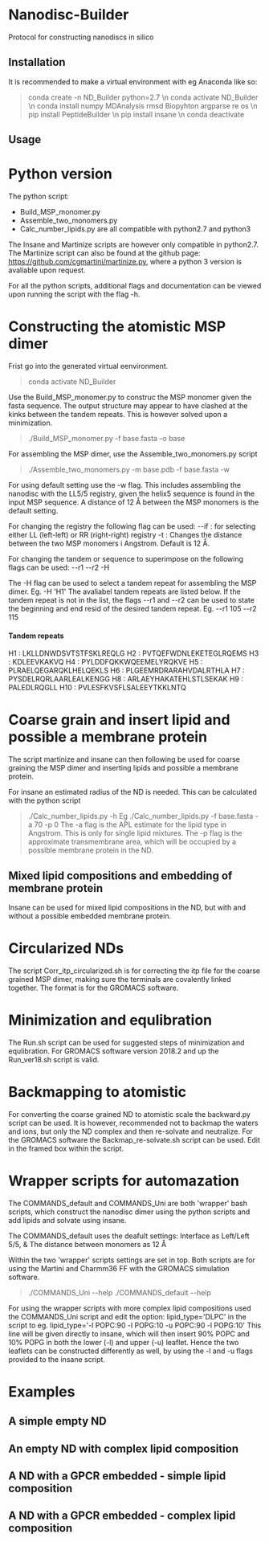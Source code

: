 # Nanodisc-Builder
Protocol for constructing nanodiscs in silico

## Installation 
It is recommended to make a virtual environment with eg Anaconda like so:

> conda create -n ND_Builder python=2.7
\n
> conda activate ND_Builder
\n
> conda install numpy MDAnalysis rmsd Biopyhton argparse re os
\n
> pip install PeptideBuilder 
\n
> pip install insane
\n
> conda deactivate

## Usage

# Python version
The python script:
- Build_MSP_monomer.py
- Assemble_two_monomers.py
- Calc_number_lipids.py
are all compatible with python2.7 and python3

The Insane and Martinize scripts are however only compatible in python2.7. 
The Martinize script can also be found at the github page: https://github.com/cgmartini/martinize.py, where a python 3 version is avaliable upon request. 

For all the python scripts, additional flags and documentation can be viewed upon running the script with the flag -h. 

# Constructing the atomistic MSP dimer 
Frist go into the generated virtual eenvironment. 
> conda activate ND_Builder

Use the Build_MSP_monomer.py to construc the MSP monomer given the fasta sequence.
The output structure may appear to have clashed at the kinks between the tandem repeats. This is however solved upon a minimization.  

> ./Build_MSP_monomer.py -f base.fasta -o base

For assembling the MSP dimer, use the Assemble_two_monomers.py script

> ./Assemble_two_monomers.py -m base.pdb -f base.fasta -w 

For using default setting use the -w flag. This includes assembling the nanodisc with the LL5/5 registry, given the helix5 sequence is found in the input MSP sequence.
A distance of 12 Å between the MSP monomers is the default setting. 

For changing the registry the following flag can be used:
--if : for selecting either LL (left-left) or RR (right-right) registry
-t   : Changes the distance between the two MSP monomers i Angstrom. Default is 12 Å. 

For changing the tandem or sequence to superimpose on the following flags can be used:
--r1 
--r2
-H

The -H flag can be used to select a tandem repeat for assembling the MSP dimer. 
Eg. -H 'H1'
The avaliabel tandem repeats are listed below.
If the tandem repeat is not in the list, the flags --r1 and --r2 can be used to state the beginning and end resid of the desired tandem repeat.
Eg. --r1 105 --r2 115

#### Tandem repeats
H1 : LKLLDNWDSVTSTFSKLREQLG
H2 : PVTQEFWDNLEKETEGLRQEMS
H3 : KDLEEVKAKVQ
H4 : PYLDDFQKKWQEEMELYRQKVE
H5 : PLRAELQEGARQKLHELQEKLS
H6 : PLGEEMRDRARAHVDALRTHLA
H7 : PYSDELRQRLAARLEALKENGG
H8 : ARLAEYHAKATEHLSTLSEKAK
H9 : PALEDLRQGLL
H10 : PVLESFKVSFLSALEEYTKKLNTQ


# Coarse grain and insert lipid and possible a membrane protein
The script martinize and insane can then following be used for coarse graining the MSP dimer and inserting lipids and possible a membrane protein. 

For insane an estimated radius of the ND is needed.
This can be calculated with the python script 
> ./Calc_number_lipids.py -h
Eg
> ./Calc_number_lipids.py -f base.fasta -a 70 -p 0
The -a flag is the APL estimate for the lipid type in Angstrom. This is only for single lipid mixtures.
The -p flag is the approximate transmembrane area, which will be occupied by a possible membrane protein in the ND.  

## Mixed lipid compositions and embedding of membrane protein 
Insane can be used for mixed lipid compositions in the ND, but with and without a possible embedded membrane protein. 

# Circularized NDs
The script Corr_itp_circularized.sh is for correcting the itp file for the coarse grained MSP dimer, making sure the terminals are covalently linked together. 
The format is for the GROMACS software. 

# Minimization and equlibration
The Run.sh script can be used for suggested steps of minimization and equlibration.
For GROMACS software version 2018.2 and up the Run_ver18.sh script is valid.  

# Backmapping to atomistic
For converting the coarse grained ND to atomistic scale the backward.py script can be used.
It is however, recommended not to backmap the waters and ions, but only the ND complex and then re-solvate and neutralize. 
For the GROMACS software the Backmap_re-solvate.sh script can be used. 
Edit in the framed box within the script.

# Wrapper scripts for automazation 
The COMMANDS_default and COMMANDS_Uni are both 'wrapper' bash scripts, which construct the nanodisc dimer using the python scripts and add lipids and solvate using insane. 

The COMMANDS_default uses the deafult settings:
Interface as Left/Left 5/5, &
The distance between monomers as 12 Å

Within the two 'wrapper' scripts settings are set in top. 
Both scripts are for using the Martini and Charmm36 FF with the GROMACS simulation software. 

> ./COMMANDS_Uni --help
> ./COMMANDS_default --help

For using the wrapper scripts with more complex lipid compositions used the COMMANDS_Uni script and edit the option:
lipid_type='DLPC' in the script to eg. lipid_type='-l POPC:90 -l POPG:10 -u POPC:90 -l POPG:10' 
This line will be given directly to insane, which will then insert 90% POPC and 10% POPG in both the lower (-l) and upper (-u) leaflet. 
Hence the two leaflets can be constructed differently as well, by using the -l and -u flags provided to the insane script. 

# Examples

## A simple empty ND

## An empty ND with complex lipid composition

## A ND with a GPCR embedded - simple lipid composition

## A ND with a GPCR embedded - complex lipid composition 
